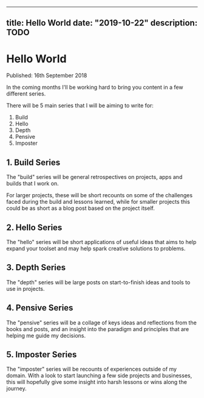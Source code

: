 
---
title: Hello World
date: "2019-10-22"
description: TODO
---

# Hello World

Published: 16th September 2018

In the coming months I'll be working hard to bring you content in a few different series.

There will be 5 main series that I will be aiming to write for:

1. Build
2. Hello
3. Depth
4. Pensive
5. Imposter

## 1. Build Series

The "build" series will be general retrospectives on projects, apps and builds that I work on.

For larger projects, these will be short recounts on some of the challenges faced during the build and lessons learned, while for smaller projects this could be as short as a blog post based on the project itself.

## 2. Hello Series

The "hello" series will be short applications of useful ideas that aims to help expand your toolset and may help spark creative solutions to problems.

## 3. Depth Series

The "depth" series will be large posts on start-to-finish ideas and tools to use in projects.

## 4. Pensive Series

The "pensive" series will be a collage of keys ideas and reflections from the books and posts, and an insight into the paradigm and principles that are helping me guide my decisions.

## 5. Imposter Series

The "imposter" series will be recounts of experiences outside of my domain. With a look to start launching a few side projects and businesses, this will hopefully give some insight into harsh lessons or wins along the journey.

